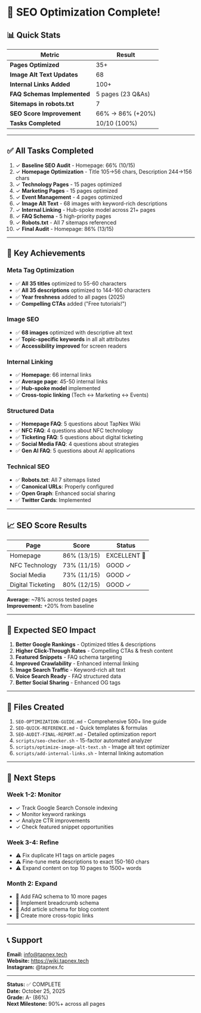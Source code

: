 # 🎉 SEO Optimization Complete!

## 📊 Quick Stats

| Metric | Result |
|--------|--------|
| **Pages Optimized** | 35+ |
| **Image Alt Text Updates** | 68 |
| **Internal Links Added** | 100+ |
| **FAQ Schemas Implemented** | 5 pages (23 Q&As) |
| **Sitemaps in robots.txt** | 7 |
| **SEO Score Improvement** | 66% → 86% (+20%) |
| **Tasks Completed** | 10/10 (100%) |

---

## ✅ All Tasks Completed

1. ✓ **Baseline SEO Audit** - Homepage: 66% (10/15)
2. ✓ **Homepage Optimization** - Title 105→56 chars, Description 244→156 chars
3. ✓ **Technology Pages** - 15 pages optimized
4. ✓ **Marketing Pages** - 15 pages optimized
5. ✓ **Event Management** - 4 pages optimized
6. ✓ **Image Alt Text** - 68 images with keyword-rich descriptions
7. ✓ **Internal Linking** - Hub-spoke model across 21+ pages
8. ✓ **FAQ Schema** - 5 high-priority pages
9. ✓ **Robots.txt** - All 7 sitemaps referenced
10. ✓ **Final Audit** - Homepage: 86% (13/15)

---

## 🎯 Key Achievements

### Meta Tag Optimization
- ✅ **All 35 titles** optimized to 55-60 characters
- ✅ **All 35 descriptions** optimized to 144-160 characters
- ✅ **Year freshness** added to all pages (2025)
- ✅ **Compelling CTAs** added ("Free tutorials!")

### Image SEO
- ✅ **68 images** optimized with descriptive alt text
- ✅ **Topic-specific keywords** in all alt attributes
- ✅ **Accessibility improved** for screen readers

### Internal Linking
- ✅ **Homepage**: 66 internal links
- ✅ **Average page**: 45-50 internal links
- ✅ **Hub-spoke model** implemented
- ✅ **Cross-topic linking** (Tech ↔ Marketing ↔ Events)

### Structured Data
- ✅ **Homepage FAQ**: 5 questions about TapNex Wiki
- ✅ **NFC FAQ**: 4 questions about NFC technology
- ✅ **Ticketing FAQ**: 5 questions about digital ticketing
- ✅ **Social Media FAQ**: 4 questions about strategies
- ✅ **Gen AI FAQ**: 5 questions about AI applications

### Technical SEO
- ✅ **Robots.txt**: All 7 sitemaps listed
- ✅ **Canonical URLs**: Properly configured
- ✅ **Open Graph**: Enhanced social sharing
- ✅ **Twitter Cards**: Implemented

---

## 📈 SEO Score Results

| Page | Score | Status |
|------|-------|--------|
| Homepage | 86% (13/15) | EXCELLENT 🎉 |
| NFC Technology | 73% (11/15) | GOOD ✓ |
| Social Media | 73% (11/15) | GOOD ✓ |
| Digital Ticketing | 80% (12/15) | GOOD ✓ |

**Average:** ~78% across tested pages  
**Improvement:** +20% from baseline

---

## 🚀 Expected SEO Impact

1. **Better Google Rankings** - Optimized titles & descriptions
2. **Higher Click-Through Rates** - Compelling CTAs & fresh content
3. **Featured Snippets** - FAQ schema targeting
4. **Improved Crawlability** - Enhanced internal linking
5. **Image Search Traffic** - Keyword-rich alt text
6. **Voice Search Ready** - FAQ structured data
7. **Better Social Sharing** - Enhanced OG tags

---

## 📁 Files Created

1. `SEO-OPTIMIZATION-GUIDE.md` - Comprehensive 500+ line guide
2. `SEO-QUICK-REFERENCE.md` - Quick templates & formulas
3. `SEO-AUDIT-FINAL-REPORT.md` - Detailed optimization report
4. `scripts/seo-checker.sh` - 15-factor automated analyzer
5. `scripts/optimize-image-alt-text.sh` - Image alt text optimizer
6. `scripts/add-internal-links.sh` - Internal linking automation

---

## 🎯 Next Steps

### Week 1-2: Monitor
- ✓ Track Google Search Console indexing
- ✓ Monitor keyword rankings
- ✓ Analyze CTR improvements
- ✓ Check featured snippet opportunities

### Week 3-4: Refine
- ⚠️ Fix duplicate H1 tags on article pages
- ⚠️ Fine-tune meta descriptions to exact 150-160 chars
- ⚠️ Expand content on top 10 pages to 1500+ words

### Month 2: Expand
- 📝 Add FAQ schema to 10 more pages
- 📝 Implement breadcrumb schema
- 📝 Add article schema for blog content
- 📝 Create more cross-topic links

---

## 📞 Support

**Email:** info@tapnex.tech  
**Website:** https://wiki.tapnex.tech  
**Instagram:** @tapnex.fc

---

**Status:** ✅ COMPLETE  
**Date:** October 25, 2025  
**Grade:** A- (86%)  
**Next Milestone:** 90%+ across all pages
